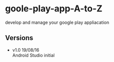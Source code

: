 # goole-play-app-A-to-Z
develop and manage your google play appliacation


## Versions
- v1.0 19/08/16  
Android Studio initial
